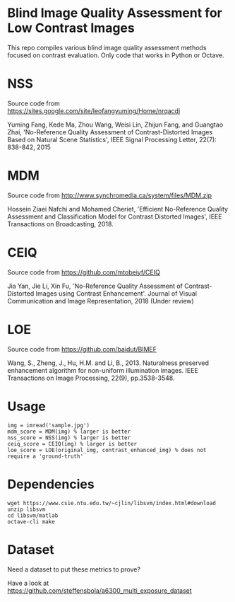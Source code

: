 # Blind Image Quality Assessment for Low Contrast Images
This repo compiles various blind image quality assessment methods focused on contrast evaluation. Only code that works in Python or Octave.

# NSS 

Source code from https://sites.google.com/site/leofangyuming/Home/nrqacdi

Yuming Fang, Kede Ma, Zhou Wang, Weisi Lin, Zhijun Fang, and Guangtao Zhai, 'No-Reference Quality Assessment of Contrast-Distorted Images Based on Natural Scene Statistics', IEEE Signal Processing Letter, 22(7): 838-842, 2015

# MDM

Source code from http://www.synchromedia.ca/system/files/MDM.zip

Hossein Ziaei Nafchi and Mohamed Cheriet, 'Efficient No-Reference Quality Assessment and Classification Model for Contrast Distorted Images', IEEE Transactions on Broadcasting, 2018.

# CEIQ

Source code from https://github.com/mtobeiyf/CEIQ

Jia Yan, Jie Li, Xin Fu, 'No-Reference Quality Assessment of Contrast-Distorted Images using Contrast Enhancement'. Journal of Visual Communication and Image Representation, 2018 (Under review)

# LOE

Source code from https://github.com/baidut/BIMEF

Wang, S., Zheng, J., Hu, H.M. and Li, B., 2013. Naturalness preserved enhancement algorithm for non-uniform illumination images. IEEE Transactions on Image Processing, 22(9), pp.3538-3548.


# Usage

```
img = imread('sample.jpg')
mdm_score = MDM(img) % larger is better
nss_score = NSS(img) % larger is better
ceiq_score = CEIQ(img) % larger is better
loe_score = LOE(original_img, contrast_enhanced_img) % does not require a 'ground-truth'
```

# Dependencies

```
wget https://www.csie.ntu.edu.tw/~cjlin/libsvm/index.html#download
unzip libsvm
cd libsvm/matlab
octave-cli make
```

# Dataset

Need a dataset to put these metrics to prove?

Have a look at https://github.com/steffensbola/a6300_multi_exposure_dataset
